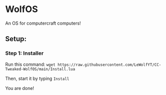 # WolfOS
An OS for computercraft computers!

## Setup:
### Step 1: Installer
Run this command: `wget https://raw.githubusercontent.com/LeWolfYT/CC-Tweaked-WolfOS/main/Install.lua`

Then, start it by typing `Install`

You are done!
